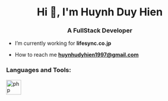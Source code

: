 <h1 align="center">Hi 👋, I'm Huynh Duy Hien</h1>
<h3 align="center">A FullStack Developer</h3>

- I’m currently working for **lifesync.co.jp**

- How to reach me **huynhudyhien1997@gmail.com**


<h3 align="left">Languages and Tools:</h3>
<p align="left">
  <a href="https://www.php.net" target="_blank" rel="noreferrer">
    <img src="https://www.php.net//images/logos/new-php-logo.svg" alt="php" width="40" height="40"/>
  </a>
  
</p>
